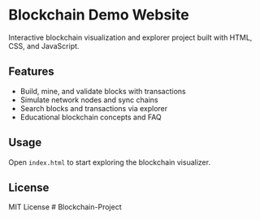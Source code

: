 # Blockchain Demo Website

Interactive blockchain visualization and explorer project built with HTML, CSS, and JavaScript.

## Features

- Build, mine, and validate blocks with transactions
- Simulate network nodes and sync chains
- Search blocks and transactions via explorer
- Educational blockchain concepts and FAQ

## Usage

Open `index.html` to start exploring the blockchain visualizer.

## License

MIT License
#   B l o c k c h a i n - P r o j e c t  
 